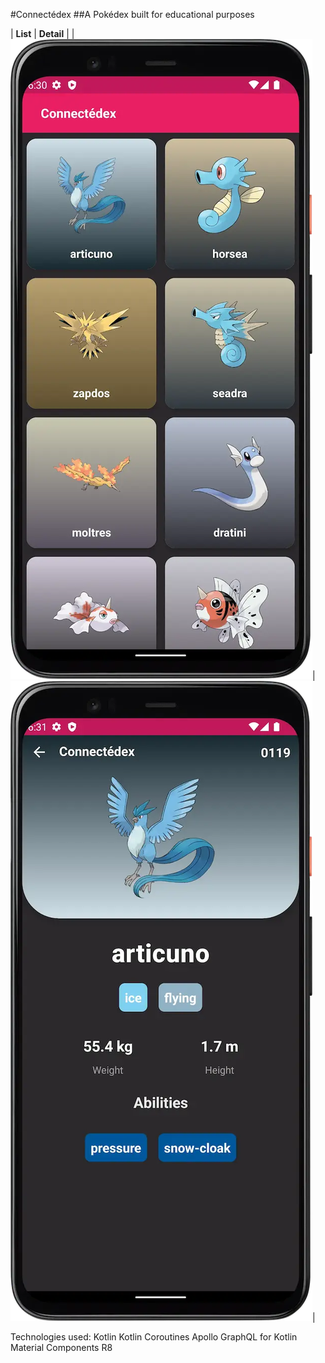 #Connectédex
##A Pokédex built for educational purposes

| **List** | **Detail** |
|![Pocket monster list](image_assets/pokelist.webp)|![Pocket Monster Detail](image_assets/pokedetail.webp)|

Technologies used:
Kotlin
Kotlin Coroutines
Apollo GraphQL for Kotlin
Material Components
R8




